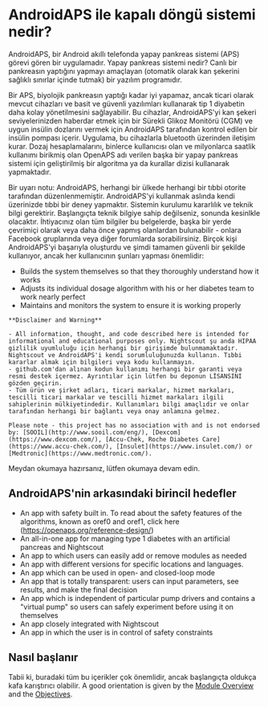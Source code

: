# AndroidAPS ile kapalı döngü sistemi nedir?

AndroidAPS, bir Android akıllı telefonda yapay pankreas sistemi (APS) görevi gören bir uygulamadır. Yapay pankreas sistemi nedir? Canlı bir pankreasın yaptığını yapmayı amaçlayan (otomatik olarak kan şekerini sağlıklı sınırlar içinde tutmak) bir yazılım programıdır.

Bir APS, biyolojik pankreasın yaptığı kadar iyi yapamaz, ancak ticari olarak mevcut cihazları ve basit ve güvenli yazılımları kullanarak tip 1 diyabetin daha kolay yönetilmesini sağlayabilir. Bu cihazlar, AndroidAPS'yi kan şekeri seviyelerinizden haberdar etmek için bir Sürekli Glikoz Monitörü (CGM) ve uygun insülin dozlarını vermek için AndroidAPS tarafından kontrol edilen bir insülin pompası içerir. Uygulama, bu cihazlarla bluetooth üzerinden iletişim kurar. Dozaj hesaplamalarını, binlerce kullanıcısı olan ve milyonlarca saatlik kullanımı birikmiş olan OpenAPS adı verilen başka bir yapay pankreas sistemi için geliştirilmiş bir algoritma ya da kurallar dizisi kullanarak yapmaktadır.

Bir uyarı notu: AndroidAPS, herhangi bir ülkede herhangi bir tıbbi otorite tarafından düzenlenmemiştir. AndroidAPS'yi kullanmak aslında kendi üzerinizde tıbbi bir deney yapmaktır. Sistemin kurulumu kararlılık ve teknik bilgi gerektirir. Başlangıçta teknik bilgiye sahip değilseniz, sonunda kesinlkle olacaktır. İhtiyacınız olan tüm bilgiler bu belgelerde, başka bir yerde çevrimiçi olarak veya daha önce yapmış olanlardan bulunabilir - onlara Facebook gruplarında veya diğer forumlarda sorabilirsiniz. Birçok kişi AndroidAPS'yi başarıyla oluşturdu ve şimdi tamamen güvenli bir şekilde kullanıyor, ancak her kullanıcının şunları yapması önemlidir:

- Builds the system themselves so that they thoroughly understand how it works
- Adjusts its individual dosage algorithm with his or her diabetes team to work nearly perfect
- Maintains and monitors the system to ensure it is working properly

```{note}
**Disclaimer and Warning**

- All information, thought, and code described here is intended for informational and educational purposes only. Nightscout şu anda HIPAA gizlilik uyumluluğu için herhangi bir girişimde bulunmamaktadır. Nightscout ve AndroidAPS'i kendi sorumluluğunuzda kullanın. Tıbbi kararlar almak için bilgileri veya kodu kullanmayın.
- github.com'dan alınan kodun kullanımı herhangi bir garanti veya resmi destek içermez. Ayrıntılar için lütfen bu deponun LİSANSINI gözden geçirin.
- Tüm ürün ve şirket adları, ticari markalar, hizmet markaları, tescilli ticari markalar ve tescilli hizmet markaları ilgili sahiplerinin mülkiyetindedir. Kullanımları bilgi amaçlıdır ve onlar tarafından herhangi bir bağlantı veya onay anlamına gelmez.

Please note - this project has no association with and is not endorsed by: [SOOIL](http://www.sooil.com/eng/), [Dexcom](https://www.dexcom.com/), [Accu-Chek, Roche Diabetes Care](https://www.accu-chek.com/), [Insulet](https://www.insulet.com/) or [Medtronic](https://www.medtronic.com/).
```

Meydan okumaya hazırsanız, lütfen okumaya devam edin.

## AndroidAPS'nin arkasındaki birincil hedefler

- An app with safety built in. To read about the safety features of the algorithms, known as oref0 and oref1, click here (<https://openaps.org/reference-design/>)
- An all-in-one app for managing type 1 diabetes with an artificial pancreas and Nightscout
- An app to which users can easily add or remove modules as needed
- An app with different versions for specific locations and languages.
- An app which can be used in open- and closed-loop mode
- An app that is totally transparent: users can input parameters, see results, and make the final decision
- An app which is independent of particular pump drivers and contains a "virtual pump" so users can safely experiment before using it on themselves
- An app closely integrated with Nightscout
- An app in which the user is in control of safety constraints

## Nasıl başlanır

Tabii ki, buradaki tüm bu içerikler çok önemlidir, ancak başlangıçta oldukça kafa karıştırıcı olabilir. A good orientation is given by the [Module Overview](../Module/module.md) and the [Objectives](../Usage/Objectives.html).
